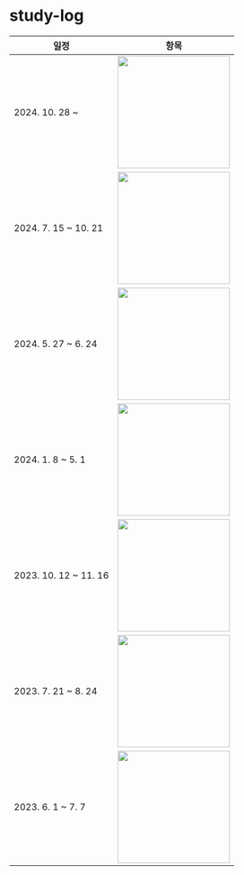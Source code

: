 # study-log

| 일정 | 항목 | 
| --- |--- |
| 2024. 10. 28 ~        | <a href="https://product.kyobobook.co.kr/detail/S000213057051"><img src="https://contents.kyobobook.co.kr/sih/fit-in/458x0/pdt/9788966264414.jpg" width="200"></a> |
| 2024. 7. 15 ~ 10. 21 | <a href="https://product.kyobobook.co.kr/detail/S000210684181"><img src="https://contents.kyobobook.co.kr/sih/fit-in/458x0/pdt/9788965403722.jpg" width="200"></a> |
| 2024. 5. 27 ~ 6. 24 | <a href="https://product.kyobobook.co.kr/detail/S000212999739"><img src="https://contents.kyobobook.co.kr/sih/fit-in/458x0/pdt/9791169212427.jpg" width="200"></a> |
| 2024. 1. 8 ~ 5. 1 | <a href="https://product.kyobobook.co.kr/detail/S000211656186"><img src="https://contents.kyobobook.co.kr/sih/fit-in/458x0/pdt/9788966264254.jpg" width="200"></a> |
| 2023. 10. 12 ~ 11. 16 | <a href="https://product.kyobobook.co.kr/detail/S000208693198"><img src="https://contents.kyobobook.co.kr/sih/fit-in/458x0/pdt/9791169211345.jpg" width="200"></a> |
| 2023. 7. 21 ~ 8. 24 | <a href="https://product.kyobobook.co.kr/detail/S000001033116"><img src="https://contents.kyobobook.co.kr/sih/fit-in/458x0/pdt/9788966263158.jpg" width="200"></a> |
| 2023. 6. 1 ~ 7. 7 | <a href="https://product.kyobobook.co.kr/detail/S000061353995"><img src="https://contents.kyobobook.co.kr/sih/fit-in/458x0/pdt/9791191600896.jpg" width="200"></a> |
